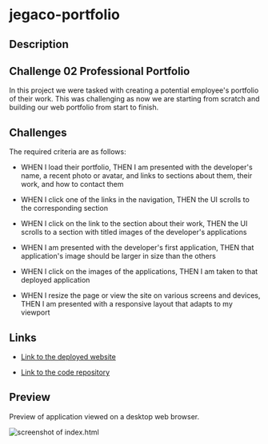 # jegaco-portfolio

## Description
## Challenge 02 Professional Portfolio
In this project we were tasked with creating a potential employee's portfolio of their work. This was challenging as now we are starting from scratch and building our web portfolio from start to finish.

## Challenges

The required criteria are as follows:
* WHEN I load their portfolio, THEN I am presented with the developer's name, a recent photo or avatar, and links to sections about them, their work, and how to contact them

* WHEN I click one of the links in the navigation, THEN the UI scrolls to the corresponding section

* WHEN I click on the link to the section about their work, THEN the UI scrolls to a section with titled images of the developer's applications

* WHEN I am presented with the developer's first application, THEN that application's image should be larger in size than the others

* WHEN I click on the images of the applications, THEN I am taken to that deployed application

* WHEN I resize the page or view the site on various screens and devices, THEN I am presented with a responsive layout that adapts to my viewport

## Links
* [Link to the deployed website](https://jegaco.github.io/jegaco-portfolio-/)

* [Link to the code repository](https://github.com/Jegaco/jegaco-portfolio-)

## Preview
Preview of application viewed on a desktop web browser.

![screenshot of index.html](/assets/images/portfolio-screenshot.png)


